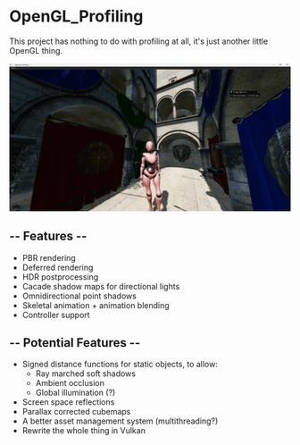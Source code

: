 # OpenGL_Profiling

This project has nothing to do with profiling at all, it's just another little OpenGL thing. 

![Sponza Scene](Screenshots\sponza_19_04_25.png)

## -- Features --
- PBR rendering
- Deferred rendering
- HDR postprocessing
- Cacade shadow maps for directional lights
- Omnidirectional point shadows
- Skeletal animation + animation blending
- Controller support

## -- Potential Features --
- Signed distance functions for static objects, to allow:
    - Ray marched soft shadows
    - Ambient occlusion
    - Global illumination (?)
- Screen space reflections
- Parallax corrected cubemaps
- A better asset management system (multithreading?)
- Rewrite the whole thing in Vulkan
